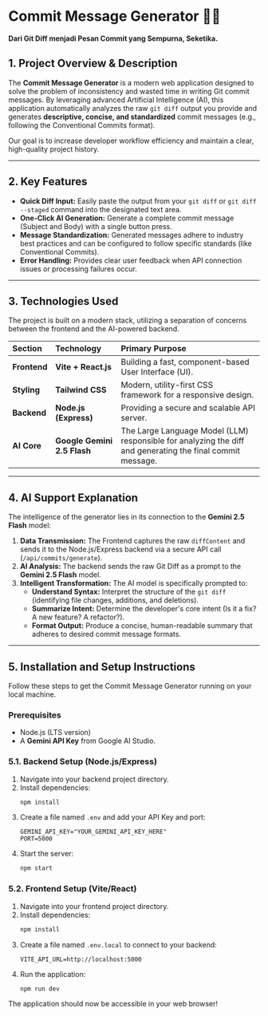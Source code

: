 # Commit Message Generator 🤖✨

**Dari Git Diff menjadi Pesan Commit yang Sempurna, Seketika.**

## 1. Project Overview & Description

The **Commit Message Generator** is a modern web application designed to solve the problem of inconsistency and wasted time in writing Git commit messages. By leveraging advanced Artificial Intelligence (AI), this application automatically analyzes the raw `git diff` output you provide and generates **descriptive, concise, and standardized** commit messages (e.g., following the Conventional Commits format).

Our goal is to increase developer workflow efficiency and maintain a clear, high-quality project history.

---

## 2. Key Features

* **Quick Diff Input:** Easily paste the output from your `git diff` or `git diff --staged` command into the designated text area.
* **One-Click AI Generation:** Generate a complete commit message (Subject and Body) with a single button press.
* **Message Standardization:** Generated messages adhere to industry best practices and can be configured to follow specific standards (like Conventional Commits).
* **Error Handling:** Provides clear user feedback when API connection issues or processing failures occur.

---

## 3. Technologies Used

The project is built on a modern stack, utilizing a separation of concerns between the frontend and the AI-powered backend.

| Section | Technology | Primary Purpose |
| :--- | :--- | :--- |
| **Frontend** | **Vite + React.js** | Building a fast, component-based User Interface (UI). |
| **Styling** | **Tailwind CSS** | Modern, utility-first CSS framework for a responsive design. |
| **Backend** | **Node.js (Express)** | Providing a secure and scalable API server. |
| **AI Core** | **Google Gemini 2.5 Flash** | The Large Language Model (LLM) responsible for analyzing the diff and generating the final commit message. |

---

## 4. AI Support Explanation

The intelligence of the generator lies in its connection to the **Gemini 2.5 Flash** model:

1.  **Data Transmission:** The Frontend captures the raw `diffContent` and sends it to the Node.js/Express backend via a secure API call (`/api/commits/generate`).
2.  **AI Analysis:** The backend sends the raw Git Diff as a prompt to the **Gemini 2.5 Flash** model.
3.  **Intelligent Transformation:** The AI model is specifically prompted to:
    * **Understand Syntax:** Interpret the structure of the `git diff` (identifying file changes, additions, and deletions).
    * **Summarize Intent:** Determine the developer's core intent (Is it a fix? A new feature? A refactor?).
    * **Format Output:** Produce a concise, human-readable summary that adheres to desired commit message formats.

---

## 5. Installation and Setup Instructions

Follow these steps to get the Commit Message Generator running on your local machine.

### Prerequisites

* Node.js (LTS version)
* A **Gemini API Key** from Google AI Studio.

### 5.1. Backend Setup (Node.js/Express)

1.  Navigate into your backend project directory.
2.  Install dependencies:
    ```bash
    npm install
    ```
3.  Create a file named `.env` and add your API Key and port:
    ```
    GEMINI_API_KEY="YOUR_GEMINI_API_KEY_HERE"
    PORT=5000
    ```
4.  Start the server:
    ```bash
    npm start
    ```

### 5.2. Frontend Setup (Vite/React)

1.  Navigate into your frontend project directory.
2.  Install dependencies:
    ```bash
    npm install
    ```
3.  Create a file named `.env.local` to connect to your backend:
    ```
    VITE_API_URL=http://localhost:5000
    ```
4.  Run the application:
    ```bash
    npm run dev
    ```

The application should now be accessible in your web browser!
```eof
